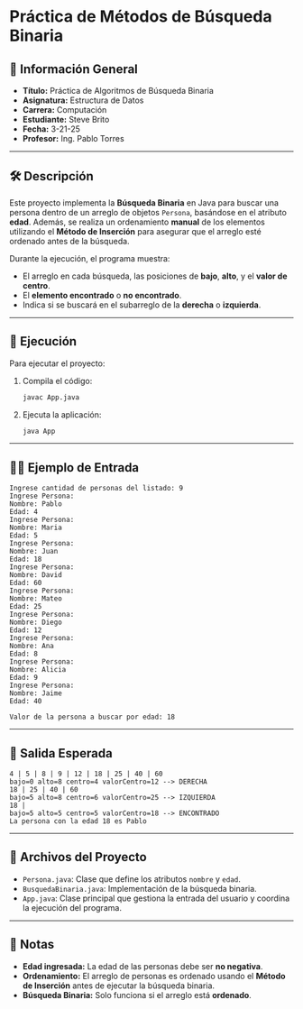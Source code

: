 
# Práctica de Métodos de Búsqueda Binaria

## 📌 Información General

- **Título:** Práctica de Algoritmos de Búsqueda Binaria
- **Asignatura:** Estructura de Datos
- **Carrera:** Computación
- **Estudiante:** Steve Brito
- **Fecha:** 3-21-25
- **Profesor:** Ing. Pablo Torres

---

## 🛠️ Descripción

Este proyecto implementa la **Búsqueda Binaria** en Java para buscar una persona dentro de un arreglo de objetos `Persona`, basándose en el atributo **edad**. Además, se realiza un ordenamiento **manual** de los elementos utilizando el **Método de Inserción** para asegurar que el arreglo esté ordenado antes de la búsqueda.

Durante la ejecución, el programa muestra:
- El arreglo en cada búsqueda, las posiciones de **bajo**, **alto**, y el **valor de centro**.
- El **elemento encontrado** o **no encontrado**.
- Indica si se buscará en el subarreglo de la **derecha** o **izquierda**.

---

## 🚀 Ejecución

Para ejecutar el proyecto:

1. Compila el código:
    ```bash
    javac App.java
    ```
2. Ejecuta la aplicación:
    ```bash
    java App
    ```

---

## 🧑‍💻 Ejemplo de Entrada

```plaintext
Ingrese cantidad de personas del listado: 9
Ingrese Persona:
Nombre: Pablo
Edad: 4
Ingrese Persona:
Nombre: Maria
Edad: 5
Ingrese Persona:
Nombre: Juan
Edad: 18
Ingrese Persona:
Nombre: David
Edad: 60
Ingrese Persona:
Nombre: Mateo
Edad: 25
Ingrese Persona:
Nombre: Diego
Edad: 12
Ingrese Persona:
Nombre: Ana
Edad: 8
Ingrese Persona:
Nombre: Alicia
Edad: 9
Ingrese Persona:
Nombre: Jaime
Edad: 40

Valor de la persona a buscar por edad: 18
```

---

## 🔧 Salida Esperada

```plaintext
4 | 5 | 8 | 9 | 12 | 18 | 25 | 40 | 60
bajo=0 alto=8 centro=4 valorCentro=12 --> DERECHA
18 | 25 | 40 | 60
bajo=5 alto=8 centro=6 valorCentro=25 --> IZQUIERDA
18 |
bajo=5 alto=5 centro=5 valorCentro=18 --> ENCONTRADO
La persona con la edad 18 es Pablo
```

---

## 📄 Archivos del Proyecto

- `Persona.java`: Clase que define los atributos `nombre` y `edad`.
- `BusquedaBinaria.java`: Implementación de la búsqueda binaria.
- `App.java`: Clase principal que gestiona la entrada del usuario y coordina la ejecución del programa.

---

## 📝 Notas

- **Edad ingresada:** La edad de las personas debe ser **no negativa**.
- **Ordenamiento:** El arreglo de personas es ordenado usando el **Método de Inserción** antes de ejecutar la búsqueda binaria.
- **Búsqueda Binaria:** Solo funciona si el arreglo está **ordenado**. 

